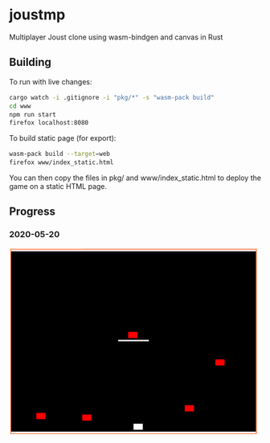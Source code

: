 # joustmp

Multiplayer Joust clone using wasm-bindgen and canvas in Rust

## Building

To run with live changes:

```bash
cargo watch -i .gitignore -i "pkg/*" -s "wasm-pack build"
cd www
npm run start
firefox localhost:8080
```

To build static page (for export):

```bash
wasm-pack build --target=web
firefox www/index_static.html
```

You can then copy the files in pkg/ and www/index\_static.html to deploy the game on a static HTML page.

## Progress

### 2020-05-20

![Gameplay](./doc/images/newprogress_2020-05-20.gif "Gameplay")

